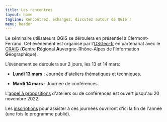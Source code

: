 ```yaml
---
title: Les rencontres
layout: home
tagline: Rencontrez, échangez, discutez autour de QGIS !
menu: header
---
```


Le séminaire utilisateurs QGIS se déroulera en présentiel à Clermont-Ferrand. Cet événement est organisé par l'[OSGeo-fr](https://www.osgeo.asso.fr/) en partenariat avec le [CRAIG](https://www.craig.fr/) (**C**entre **R**égional **A**uvergne-Rhône-Alpes de l'**I**nformation **G**éographique).

L’événement se déroulera sur 2 jours, les 13 et 14 mars:

* **Lundi 13 mars** : Journée d'ateliers thématiques et techniques.

* **Mardi 14 mars** : Journée de conférences.

L'[appel à propositions](https://sondage.osgeo.asso.fr/index.php/863591) d'ateliers ou de conférences est ouvert jusqu'au 20 novembre 2022.

Les [inscriptions](/z25_inscription.html) pour assister à ces journées ouvriront d'ici la fin de l'année (une fois le programme publié).
